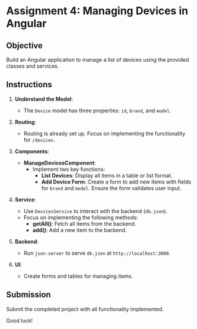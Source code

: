 # Assignment 4: Managing Devices in Angular

## Objective
Build an Angular application to manage a list of devices using the provided classes and services.

## Instructions
1. **Understand the Model**:
   - The `Device` model has three properties: `id`, `brand`, and `model`.

2. **Routing**:
   - Routing is already set up. Focus on implementing the functionality for `/devices`.

3. **Components**:
   - **ManageDevicesComponent**:
     - Implement two key functions:
       - **List Devices**: Display all items in a table or list format.
       - **Add Device Form**: Create a form to add new items with fields for `brand` and `model`. Ensure the form validates user input.

4. **Service**:
   - Use `DevicesService` to interact with the backend (`db.json`).
   - Focus on implementing the following methods:
     - **getAll()**: Fetch all items from the backend.
     - **add()**: Add a new item to the backend.

5. **Backend**:
   - Run `json-server` to serve `db.json` at `http://localhost:3000`.

6. **UI**:
   - Create forms and tables for managing items.

## Submission
Submit the completed project with all functionality implemented.

Good luck!
